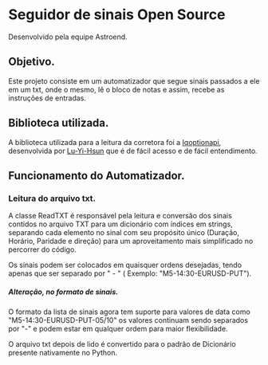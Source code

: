 # Seguidor de sinais Open Source
Desenvolvido pela equipe Astroend.

## Objetivo.

Este projeto consiste em um automatizador que segue sinais passados a ele em um txt,
onde o mesmo, lê o bloco de notas e assim, recebe as instruções de entradas.

## Biblioteca utilizada.

A biblioteca utilizada para a leitura da corretora foi a [Iqoptionapi](https://github.com/Lu-Yi-Hsun/iqoptionapi), desenvolvida
por [Lu-Yi-Hsun](https://github.com/Lu-Yi-Hsun) que é de fácil acesso e de fácil entendimento.


## Funcionamento do Automatizador.

### Leitura do arquivo txt.

A classe ReadTXT é responsável pela leitura e conversão dos sinais contidos no arquivo TXT para um dicionário com índices em strings,
separando cada elemento no sinal com seu propósito único (Duração, Horário, Paridade e direção) para um aproveitamento mais simplificado
no percorrer do código.

Os sinais podem ser colocados em quaisquer ordens desejadas, tendo apenas que ser separado por " - " ( Exemplo: "M5-14:30-EURUSD-PUT").

##### Alteração, no formato de sinais.
O formato da lista de sinais agora tem suporte para valores de data como
"M5-14:30-EURUSD-PUT-05/10" os valores continuam sendo separados por "-" 
e podem estar em qualquer ordem para maior flexibilidade.

O arquivo txt depois de lido é convertido para o padrão de Dicionário presente nativamente no Python.

